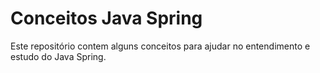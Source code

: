 # Conceitos Java Spring

Este repositório contem alguns conceitos para ajudar no entendimento e estudo do Java Spring.
